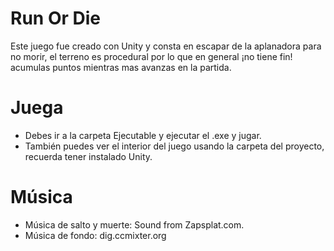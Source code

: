 # Run Or Die
Este juego fue creado con Unity y consta en escapar de la aplanadora para no morir, el terreno es procedural por lo que en general ¡no tiene fin! acumulas puntos mientras mas avanzas en la partida.

# Juega

- Debes ir a la carpeta Ejecutable y ejecutar el .exe y jugar.
- También puedes ver el interior del juego usando la carpeta del proyecto, recuerda tener instalado Unity.

# Música

- Música de salto y muerte: Sound from Zapsplat.com.
- Música de fondo: dig.ccmixter.org
